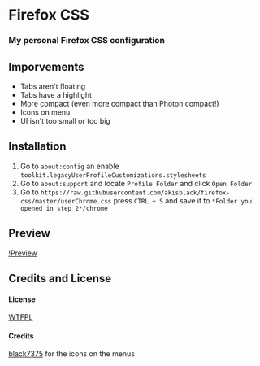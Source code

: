 # Firefox CSS
### My personal Firefox CSS configuration

## Imporvements
- Tabs aren't floating
- Tabs have a highlight
- More compact (even more compact than Photon compact!)
- Icons on menu
- UI isn't too small or too big

## Installation
1. Go to `about:config` an enable `toolkit.legacyUserProfileCustomizations.stylesheets`
2. Go to `about:support` and locate `Profile Folder` and click `Open Folder`
3. Go to `https://raw.githubusercontent.com/akisblack/firefox-css/master/userChrome.css` press `CTRL + S` and save it to `*Folder you opened in step 2*/chrome`

## Preview 

[!Preview](https://github.com/akisblack/firefox-css/screenshot.png)

## Credits and License
#### License
[WTFPL](https://github.com/akisblack/firefox-css/LICENSE)

#### Credits 
[black7375](https://github.com/black7375) for the icons on the menus
